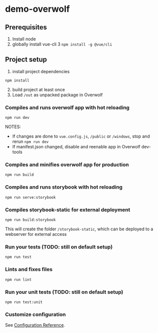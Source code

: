 # demo-overwolf

## Prerequisites
1. Install node
2. globally install vue-cli 3 `npm install -g @vue/cli`

## Project setup
1. install project dependencies
```
npm install
```
2. build project at least once
3. Load `/out` as unpacked package in Overwolf

### Compiles and runs overwolf app with hot reloading
```
npm run dev
```
NOTES:
* If changes are done to `vue.config.js`, `/public` or `/windows`, stop and rerun `npm run dev`
* If manifest.json changed, disable and reenable app in Overwolf dev-tools

### Compiles and minifies overwolf app for production
```
npm run build
```

### Compiles and runs storybook with hot reloading
```
npm run serve:storybook
```

### Compiles storybook-static for external deployment
```
npm run build:storybook
```
This will create the folder `/storybook-static`, which can be deployed to a webserver for external access


### Run your tests (TODO: still on default setup)
```
npm run test
```

### Lints and fixes files
```
npm run lint
```

### Run your unit tests (TODO: still on default setup)
```
npm run test:unit
```

### Customize configuration
See [Configuration Reference](https://cli.vuejs.org/config/).
